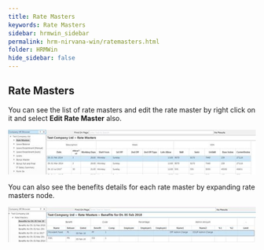 ```yaml
---
title: Rate Masters
keywords: Rate Masters
sidebar: hrmwin_sidebar
permalink: hrm-nirvana-win/ratemasters.html
folder: HRMWin   
hide_sidebar: false
---
```


## Rate Masters

You can see the list of rate masters and edit the rate master by right click on it and select **Edit Rate Master** also.

![](/images/ratemasters.jpg)


You can also see the benefits details for each rate master by expanding rate masters node.

![](/images/ratemastersbenefits.jpg)
